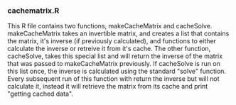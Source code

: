 ### cachematrix.R

This R file contains two functions, makeCacheMatrix and cacheSolve. makeCacheMatrix takes an invertible matrix, and creates a list that contains the matrix, it's inverse (if previously calculated), and functions to either calculate the inverse or retreive it from it's cache. The other function, cacheSolve, takes this special list and will return the inverse of the matrix that was passed to makeCacheMatrix previously. If cacheSolve is run on this list once, the inverse is calculated using the standard "solve" function. Every subsequent run of this function with return the inverse but will not calculate it, instead it will retrieve the matrix from its cache and print "getting cached data".


